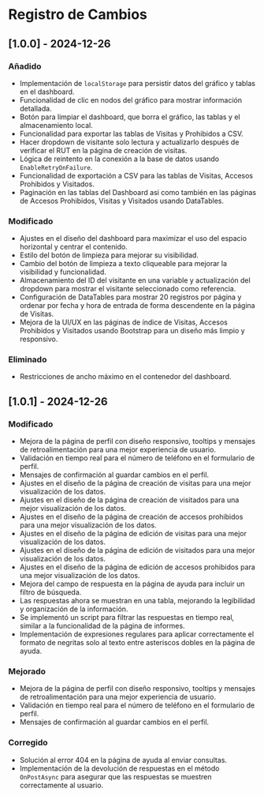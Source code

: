 # Registro de Cambios

## [1.0.0] - 2024-12-26

### Añadido
- Implementación de `localStorage` para persistir datos del gráfico y tablas en el dashboard.
- Funcionalidad de clic en nodos del gráfico para mostrar información detallada.
- Botón para limpiar el dashboard, que borra el gráfico, las tablas y el almacenamiento local.
- Funcionalidad para exportar las tablas de Visitas y Prohibidos a CSV.
- Hacer dropdown de visitante solo lectura y actualizarlo después de verificar el RUT en la página de creación de visitas.
- Lógica de reintento en la conexión a la base de datos usando `EnableRetryOnFailure`.
- Funcionalidad de exportación a CSV para las tablas de Visitas, Accesos Prohibidos y Visitados.
- Paginación en las tablas del Dashboard asi como también en las páginas de Accesos Prohibidos, Visitas y Visitados usando DataTables.

### Modificado
- Ajustes en el diseño del dashboard para maximizar el uso del espacio horizontal y centrar el contenido.
- Estilo del botón de limpieza para mejorar su visibilidad.
- Cambio del botón de limpieza a texto cliqueable para mejorar la visibilidad y funcionalidad.
- Almacenamiento del ID del visitante en una variable y actualización del dropdown para mostrar el visitante seleccionado como referencia.
- Configuración de DataTables para mostrar 20 registros por página y ordenar por fecha y hora de entrada de forma descendente en la página de Visitas.
- Mejora de la UI/UX en las páginas de índice de Visitas, Accesos Prohibidos y Visitados usando Bootstrap para un diseño más limpio y responsivo.

### Eliminado
- Restricciones de ancho máximo en el contenedor del dashboard.

## [1.0.1] - 2024-12-26

### Modificado
- Mejora de la página de perfil con diseño responsivo, tooltips y mensajes de retroalimentación para una mejor experiencia de usuario.
- Validación en tiempo real para el número de teléfono en el formulario de perfil.
- Mensajes de confirmación al guardar cambios en el perfil.
- Ajustes en el diseño de la página de creación de visitas para una mejor visualización de los datos.
- Ajustes en el diseño de la página de creación de visitados para una mejor visualización de los datos.
- Ajustes en el diseño de la página de creación de accesos prohibidos para una mejor visualización de los datos.
- Ajustes en el diseño de la página de edición de visitas para una mejor visualización de los datos.
- Ajustes en el diseño de la página de edición de visitados para una mejor visualización de los datos.
- Ajustes en el diseño de la página de edición de accesos prohibidos para una mejor visualización de los datos.
- Mejora del campo de respuesta en la página de ayuda para incluir un filtro de búsqueda.
- Las respuestas ahora se muestran en una tabla, mejorando la legibilidad y organización de la información.
- Se implementó un script para filtrar las respuestas en tiempo real, similar a la funcionalidad de la página de informes.
- Implementación de expresiones regulares para aplicar correctamente el formato de negritas solo al texto entre asteriscos dobles en la página de ayuda.

### Mejorado
- Mejora de la página de perfil con diseño responsivo, tooltips y mensajes de retroalimentación para una mejor experiencia de usuario.
- Validación en tiempo real para el número de teléfono en el formulario de perfil.
- Mensajes de confirmación al guardar cambios en el perfil.

### Corregido
- Solución al error 404 en la página de ayuda al enviar consultas.
- Implementación de la devolución de respuestas en el método `OnPostAsync` para asegurar que las respuestas se muestren correctamente al usuario.
